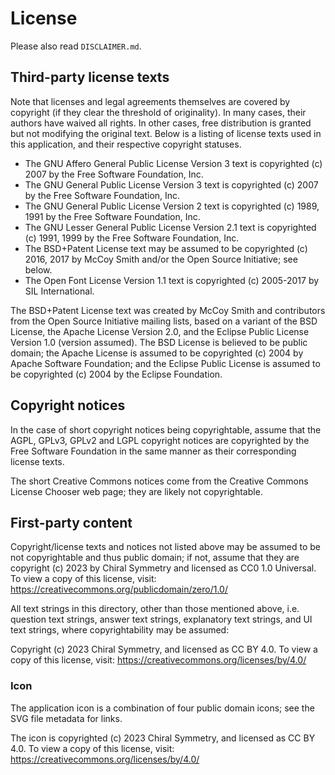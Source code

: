 ﻿# License

Please also read `DISCLAIMER.md`.

## Third-party license texts

Note that licenses and legal agreements themselves are covered by copyright
(if they clear the threshold of originality). In many cases, their authors
have waived all rights. In other cases, free distribution is granted but
not modifying the original text. Below is a listing of license texts used
in this application, and their respective copyright statuses.

- The GNU Affero General Public License Version 3 text is copyrighted (c) 2007 by the Free Software Foundation, Inc.
- The GNU General Public License Version 3 text is copyrighted (c) 2007 by the Free Software Foundation, Inc.
- The GNU General Public License Version 2 text is copyrighted (c) 1989, 1991 by the Free Software Foundation, Inc.
- The GNU Lesser General Public License Version 2.1 text is copyrighted (c) 1991, 1999 by the Free Software Foundation, Inc.
- The BSD+Patent License text may be assumed to be copyrighted (c) 2016, 2017 by McCoy Smith and/or the Open Source Initiative; see below.
- The Open Font License Version 1.1 text is copyrighted (c) 2005-2017 by SIL International.

The BSD+Patent License text was created by McCoy Smith and contributors
from the Open Source Initiative mailing lists, based on a variant of
the BSD License, the Apache License Version 2.0, and the Eclipse Public
License Version 1.0 (version assumed). The BSD License is believed to be
public domain; the Apache License is assumed to be copyrighted (c) 2004
by Apache Software Foundation; and the Eclipse Public License is assumed
to be copyrighted (c) 2004 by the Eclipse Foundation.

## Copyright notices

In the case of short copyright notices being copyrightable, assume that
the AGPL, GPLv3, GPLv2 and LGPL copyright notices are copyrighted by
the Free Software Foundation in the same manner as their corresponding
license texts.

The short Creative Commons notices come from the Creative Commons License
Chooser web page; they are likely not copyrightable.

## First-party content

Copyright/license texts and notices not listed above may be assumed to be
not copyrightable and thus public domain; if not, assume that they are
copyright (c) 2023 by Chiral Symmetry and licensed as CC0 1.0 Universal.
To view a copy of this license, visit: https://creativecommons.org/publicdomain/zero/1.0/

All text strings in this directory, other than those mentioned above,
i.e. question text strings, answer text strings, explanatory text strings,
and UI text strings, where copyrightability may be assumed:

Copyright (c) 2023 Chiral Symmetry, and licensed as CC BY 4.0.
To view a copy of this license, visit: https://creativecommons.org/licenses/by/4.0/

### Icon

The application icon is a combination of four public domain icons;
see the SVG file metadata for links.

The icon is copyrighted (c) 2023 Chiral Symmetry, and licensed as CC BY 4.0.
To view a copy of this license, visit: https://creativecommons.org/licenses/by/4.0/
